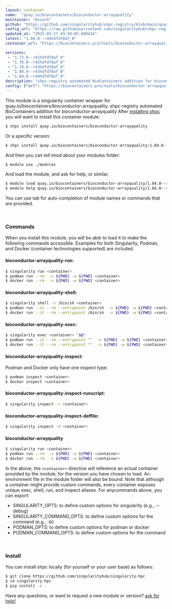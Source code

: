 ```yaml
---
layout: container
name:  "quay.io/biocontainers/bioconductor-arrayquality"
maintainer: "@vsoch"
github: "https://github.com/singularityhub/shpc-registry/blob/main/quay.io/biocontainers/bioconductor-arrayquality/container.yaml"
config_url: "https://raw.githubusercontent.com/singularityhub/shpc-registry/main/quay.io/biocontainers/bioconductor-arrayquality/container.yaml"
updated_at: "2025-03-27 03:50:05.689434"
latest: "1.84.0--r44hdfd78af_0"
container_url: "https://biocontainers.pro/tools/bioconductor-arrayquality"

versions:
 - "1.72.0--r41hdfd78af_0"
 - "1.76.0--r42hdfd78af_0"
 - "1.78.0--r43hdfd78af_0"
 - "1.80.0--r43hdfd78af_0"
 - "1.84.0--r44hdfd78af_0"
description: "shpc-registry automated BioContainers addition for bioconductor-arrayquality"
config: {"url": "https://biocontainers.pro/tools/bioconductor-arrayquality", "maintainer": "@vsoch", "description": "shpc-registry automated BioContainers addition for bioconductor-arrayquality", "latest": {"1.84.0--r44hdfd78af_0": "sha256:1fb51469f8f92f2d73171c87791cdb52b540923633e8dba08f58983214274cfe"}, "tags": {"1.72.0--r41hdfd78af_0": "sha256:8bd66fdac9aca46503289a4082916ffa13b77a4dc7716c7776a4eed9d0597286", "1.76.0--r42hdfd78af_0": "sha256:f8ef453e7bdcd88c5f433314f464b1b20368f663d297bb919a170eb5658688c8", "1.78.0--r43hdfd78af_0": "sha256:c3891f488169ed40929a06bfad55c12fa0b3233a377f8ba71aca9350ed75a0d1", "1.80.0--r43hdfd78af_0": "sha256:48a580c9411dccd657d4530a5cdd3467f79271288b052f6577f0a86afca2bbba", "1.84.0--r44hdfd78af_0": "sha256:1fb51469f8f92f2d73171c87791cdb52b540923633e8dba08f58983214274cfe"}, "docker": "quay.io/biocontainers/bioconductor-arrayquality"}
---
```


This module is a singularity container wrapper for quay.io/biocontainers/bioconductor-arrayquality.
shpc-registry automated BioContainers addition for bioconductor-arrayquality
After [installing shpc](#install) you will want to install this container module:


```bash
$ shpc install quay.io/biocontainers/bioconductor-arrayquality
```

Or a specific version:

```bash
$ shpc install quay.io/biocontainers/bioconductor-arrayquality:1.84.0--r44hdfd78af_0
```

And then you can tell lmod about your modules folder:

```bash
$ module use ./modules
```

And load the module, and ask for help, or similar.

```bash
$ module load quay.io/biocontainers/bioconductor-arrayquality/1.84.0--r44hdfd78af_0
$ module help quay.io/biocontainers/bioconductor-arrayquality/1.84.0--r44hdfd78af_0
```

You can use tab for auto-completion of module names or commands that are provided.

<br>

### Commands

When you install this module, you will be able to load it to make the following commands accessible.
Examples for both Singularity, Podman, and Docker (container technologies supported) are included.

#### bioconductor-arrayquality-run:

```bash
$ singularity run <container>
$ podman run --rm  -v ${PWD} -w ${PWD} <container>
$ docker run --rm  -v ${PWD} -w ${PWD} <container>
```

#### bioconductor-arrayquality-shell:

```bash
$ singularity shell -s /bin/sh <container>
$ podman run --it --rm --entrypoint /bin/sh  -v ${PWD} -w ${PWD} <container>
$ docker run --it --rm --entrypoint /bin/sh  -v ${PWD} -w ${PWD} <container>
```

#### bioconductor-arrayquality-exec:

```bash
$ singularity exec <container> "$@"
$ podman run --it --rm --entrypoint ""  -v ${PWD} -w ${PWD} <container> "$@"
$ docker run --it --rm --entrypoint ""  -v ${PWD} -w ${PWD} <container> "$@"
```

#### bioconductor-arrayquality-inspect:

Podman and Docker only have one inspect type.

```bash
$ podman inspect <container>
$ docker inspect <container>
```

#### bioconductor-arrayquality-inspect-runscript:

```bash
$ singularity inspect -r <container>
```

#### bioconductor-arrayquality-inspect-deffile:

```bash
$ singularity inspect -d <container>
```



#### bioconductor-arrayquality

```bash
$ singularity run <container>
$ podman run --rm  -v ${PWD} -w ${PWD} <container>
$ docker run --rm  -v ${PWD} -w ${PWD} <container>
```


In the above, the `<container>` directive will reference an actual container provided
by the module, for the version you have chosen to load. An environment file in the
module folder will also be bound. Note that although a container
might provide custom commands, every container exposes unique exec, shell, run, and
inspect aliases. For anycommands above, you can export:

 - SINGULARITY_OPTS: to define custom options for singularity (e.g., --debug)
 - SINGULARITY_COMMAND_OPTS: to define custom options for the command (e.g., -b)
 - PODMAN_OPTS: to define custom options for podman or docker
 - PODMAN_COMMAND_OPTS: to define custom options for the command

<br>

### Install

You can install shpc locally (for yourself or your user base) as follows:

```bash
$ git clone https://github.com/singularityhub/singularity-hpc
$ cd singularity-hpc
$ pip install -e .
```

Have any questions, or want to request a new module or version? [ask for help!](https://github.com/singularityhub/singularity-hpc/issues)